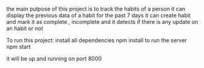 the main putpose of this project is to track the habits of a person 
it can display the previous data of a habit for the past 7 days
it can create habit and mark it as complete , incomplete and it detects if there is any update on an habit or not

To run this project:
 install all dependencies
    npm install
to run the server
    npm start

it will be up and running on port 8000